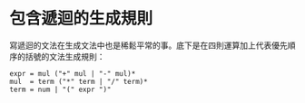 # 包含遞迴的生成規則

寫遞迴的文法在生成文法中也是稀鬆平常的事。底下是在四則運算加上代表優先順序的括號的文法生成規則：

```text
expr = mul ("+" mul | "-" mul)*
mul  = term ("*" term | "/" term)*
term = num | "(" expr ")"
```



